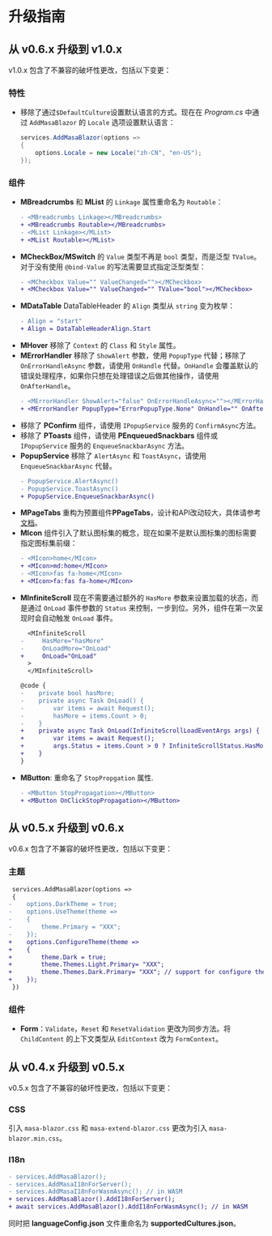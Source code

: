 # 升级指南

## 从 v0.6.x 升级到 v1.0.x

v1.0.x 包含了不兼容的破坏性更改，包括以下变更：

### 特性

- 移除了通过`$DefaultCulture`设置默认语言的方式。现在在 _Program.cs_ 中通过 `AddMasaBlazor` 的 `Locale` 选项设置默认语言：
  ```csharp
  services.AddMasaBlazor(options =>
  {
      options.Locale = new Locale("zh-CN", "en-US");
  });
  ```

### 组件

- **MBreadcrumbs** 和 **MList** 的 `Linkage` 属性重命名为 `Routable`：
  ```diff
  - <MBreadcrumbs Linkage></MBreadcrumbs>
  + <MBreadcrumbs Routable></MBreadcrumbs>
  - <MList Linkage></MList>
  + <MList Routable></MList>
  ```
- **MCheckBox/MSwitch** 的 `Value` 类型不再是 `bool` 类型，而是泛型 `TValue`。对于没有使用 `@bind-Value` 的写法需要显式指定泛型类型：
  ```diff
  - <MCheckbox Value="" ValueChanged=""></MCheckbox>
  + <MCheckbox Value="" ValueChanged="" TValue="bool"></MCheckbox>
  ```
- **MDataTable** DataTableHeader 的 `Align` 类型从 `string` 变为枚举：
  ```diff
  - Align = "start"
  + Align = DataTableHeaderAlign.Start
  ```
- **MHover** 移除了 `Context` 的 `Class` 和 `Style` 属性。
- **MErrorHandler** 移除了 `ShowAlert` 参数，使用 `PopupType` 代替；移除了 `OnErrorHandleAsync` 参数，请使用 `OnHandle` 代替。`OnHandle` 会覆盖默认的错误处理程序，如果你只想在处理错误之后做其他操作，请使用 `OnAfterHandle`。
  ```diff
  - <MErrorHandler ShowAlert="false" OnErrorHandleAsync=""></MErrorHandler>
  + <MErrorHandler PopupType="ErrorPopupType.None" OnHandle="" OnAfterHandle=""></MErrorHandler>
  ```
- 移除了 **PConfirm** 组件，请使用 `IPopupService` 服务的 `ConfirmAsync`方法。
- 移除了 **PToasts** 组件，请使用 **PEnqueuedSnackbars** 组件或 `IPopupService` 服务的 `EnqueueSnackbarAsync` 方法。
- **PopupService** 移除了 `AlertAsync` 和 `ToastAsync`，请使用 `EnqueueSnackbarAsync` 代替。
  ```diff
  - PopupService.AlertAsync()
  - PopupService.ToastAsync()
  + PopupService.EnqueueSnackbarAsync()
  ```
- **MPageTabs** 重构为预置组件**PPageTabs**，设计和API改动较大，具体请参考[文档](/blazor/components/page-tabs)。
- **MIcon** 组件引入了默认图标集的概念，现在如果不是默认图标集的图标需要指定图标集前缀：
  ```diff
  - <MIcon>home</MIcon>
  + <MIcon>md:home</MIcon>
  - <MIcon>fas fa-home</MIcon>
  + <MIcon>fa:fas fa-home</MIcon>
  ```
- **MInfiniteScroll** 现在不需要通过额外的 `HasMore` 参数来设置加载的状态，而是通过 `OnLoad` 事件参数的 `Status` 来控制，一步到位。另外，组件在第一次呈现时会自动触发 `OnLoad` 事件。
  ```diff
    <MInfiniteScroll
  -     HasMore="hasMore"
  -     OnLoadMore="OnLoad"
  +     OnLoad="OnLoad"
    >
    </MInfiniteScroll>

  @code {
  -    private bool hasMore;
  -    private async Task OnLoad() {
  -        var items = await Request();
  -        hasMore = items.Count > 0;
  -    }
  +    private async Task OnLoad(InfiniteScrollLoadEventArgs args) {
  +        var items = await Request();
  +        args.Status = items.Count > 0 ? InfiniteScrollStatus.HasMore : InfiniteScrollStatus.NoMore;
  +    }
  }
  ```
- **MButton**: 重命名了 `StopPropgation` 属性.
  ```diff
  - <MButton StopPropagation></MButton>
  + <MButton OnClickStopPropagation></MButton>
  ```

## 从 v0.5.x 升级到 v0.6.x

v0.6.x 包含了不兼容的破坏性更改，包括以下变更：

### 主题

```diff
 services.AddMasaBlazor(options =>
 {
-    options.DarkTheme = true;
-    options.UseTheme(theme =>
-    {
-        theme.Primary = "XXX";
-    });
+    options.ConfigureTheme(theme =>
+    {
+        theme.Dark = true;
+        theme.Themes.Light.Primary= "XXX";
+        theme.Themes.Dark.Primary= "XXX"; // support for configure the preset of Dark theme
+    });
 })
```

### 组件

- **Form**：`Validate`，`Reset` 和 `ResetValidation` 更改为同步方法。将 `ChildContent` 的上下文类型从 `EditContext` 改为 `FormContext`。

## 从 v0.4.x 升级到 v0.5.x

v0.5.x 包含了不兼容的破坏性更改，包括以下变更：

### CSS

引入 `masa-blazor.css` 和 `masa-extend-blazor.css` 更改为引入 `masa-blazor.min.css`。

### I18n

```diff
- services.AddMasaBlazor();
- services.AddMasaI18nForServer();
- services.AddMasaI18nForWasmAsync(); // in WASM
+ services.AddMasaBlazor().AddI18nForServer();
+ await services.AddMasaBlazor().AddI18nForWasmAsync(); // in WASM
```

同时把 **languageConfig.json** 文件重命名为 **supportedCultures.json**。
